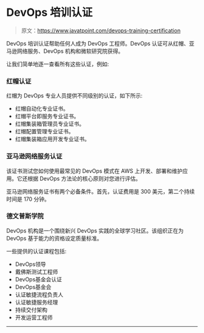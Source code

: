 # DevOps 培训认证

> 原文：<https://www.javatpoint.com/devops-training-certification>

DevOps 培训认证帮助任何人成为 DevOps 工程师。DevOps 认证可从红帽、亚马逊网络服务、DevOps 机构和微软研究院获得。

让我们简单地逐一查看所有这些认证，例如:

### 红帽认证

红帽为 DevOps 专业人员提供不同级别的认证，如下所示:

*   红帽自动化专业证书。
*   红帽平台即服务专业证书。
*   红帽集装箱管理员专业证书。
*   红帽配置管理专业证书。
*   红帽集装箱应用开发专业证书。

### 亚马逊网络服务认证

该证书测试您如何使用最常见的 DevOps 模式在 AWS 上开发、部署和维护应用。它还根据 DevOps 方法论的核心原则对您进行评估。

亚马逊网络服务证书有两个必备条件。首先，认证费用是 300 美元，第二个持续时间是 170 分钟。

### 德文普斯学院

DevOps 机构是一个围绕新兴 DevOps 实践的全球学习社区。该组织正在为 DevOps 基于能力的资格设定质量标准。

一些提供的认证课程包括:

*   DevOps领导
*   戴佛斯测试工程师
*   DevOps基金会认证
*   DevOps基金会
*   认证敏捷流程负责人
*   认证敏捷服务经理
*   持续交付架构
*   开发运营工程师

* * *